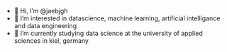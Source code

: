 - 👋 Hi, I’m @jaebjgh
- 👀 I’m interested in datascience, machine learning, artificial intelligance and data engineering
- 🌱 I’m currently studying data science at the university of applied sciences in kiel, germany

<!---
jaebjgh/jaebjgh is a ✨ special ✨ repository because its `README.md` (this file) appears on your GitHub profile.
You can click the Preview link to take a look at your changes.
--->
